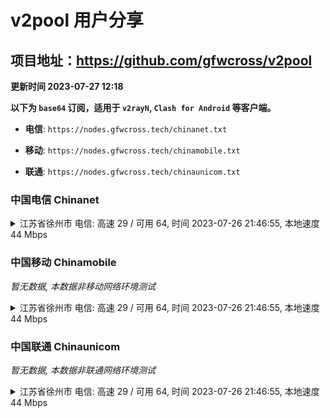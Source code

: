 # v2pool 用户分享
## 项目地址：<https://github.com/gfwcross/v2pool>
**更新时间 2023-07-27 12:18**


**以下为 `base64` 订阅，适用于 `v2rayN`, `Clash for Android` 等客户端。**

- **电信**: `https://nodes.gfwcross.tech/chinanet.txt`

- **移动**: `https://nodes.gfwcross.tech/chinamobile.txt`

- **联通**: `https://nodes.gfwcross.tech/chinaunicom.txt`


### 中国电信 Chinanet
<details><summary>江苏省徐州市 电信: 高速 29 / 可用 64, 时间 2023-07-26 21:46:55, 本地速度 44 Mbps</summary><p>可用节点订阅：https://transfer.sh/9fEH9g3srq/running.txt<br>高速节点订阅：https://transfer.sh/GJHu0oJsPR/good.txt<br>低延迟节点订阅：https://transfer.sh/hOSphokuXt/low_delay.txt</p></details>
<p></p>

### 中国移动 Chinamobile
<i>暂无数据, 本数据非移动网络环境测试</i>
<details><summary>江苏省徐州市 电信: 高速 29 / 可用 64, 时间 2023-07-26 21:46:55, 本地速度 44 Mbps</summary><p>可用节点订阅：https://transfer.sh/9fEH9g3srq/running.txt<br>高速节点订阅：https://transfer.sh/GJHu0oJsPR/good.txt<br>低延迟节点订阅：https://transfer.sh/hOSphokuXt/low_delay.txt</p></details>
<p></p>

### 中国联通 Chinaunicom
<i>暂无数据, 本数据非联通网络环境测试</i>
<details><summary>江苏省徐州市 电信: 高速 29 / 可用 64, 时间 2023-07-26 21:46:55, 本地速度 44 Mbps</summary><p>可用节点订阅：https://transfer.sh/9fEH9g3srq/running.txt<br>高速节点订阅：https://transfer.sh/GJHu0oJsPR/good.txt<br>低延迟节点订阅：https://transfer.sh/hOSphokuXt/low_delay.txt</p></details>
<p></p>